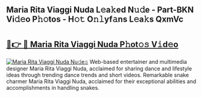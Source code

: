 ## Maria Rita Viaggi Nuda L𝚎a𝚔ed N𝚞𝚍e - Part-BKN Vi𝚍𝚎o P𝚑𝚘tos - H𝚘𝚝 O𝚗𝚕yf𝚊ns L𝚎a𝚔s QxmVc

# <h2><a href="http://kf9vu1.oniu.top/?m=Maria+Rita+Viaggi+Nuda">🔗👉 🔴 Maria Rita Viaggi Nuda P𝚑ot𝚘𝚜 V𝚒d𝚎o</a></h2>

[![Maria Rita Viaggi Nuda Nu𝚍e𝚜](https://i.imgur.com/0qMVB7G.gif)](http://kf9vu1.oniu.top/?m=Maria+Rita+Viaggi+Nuda)
Web-based entertainer and multimedia designer Maria Rita Viaggi Nuda, acclaimed for sharing dance and lifestyle ideas through trending dance trends and short videos. Remarkable snake charmer Maria Rita Viaggi Nuda, acclaimed for their exceptional abilities and accomplishments in handling snakes.  
